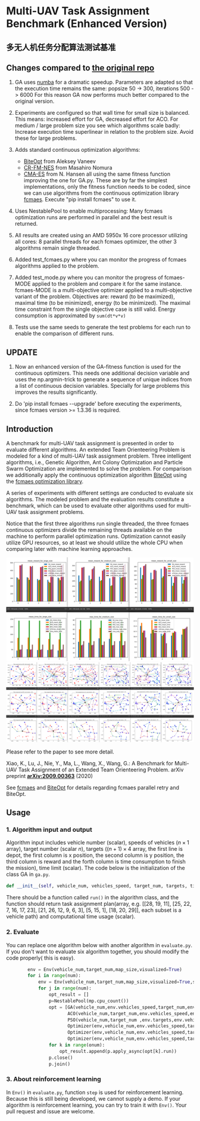 # Multi-UAV Task Assignment Benchmark (Enhanced Version)
## 多无人机任务分配算法测试基准

## Changes compared to [the original repo](https://github.com/robin-shaun/Multi-UAV-Task-Assignment-Benchmark)

1) GA uses [numba](https://numba.pydata.org/) for a dramatic speedup. Parameters are adapted so that the
    execution time remains the same: popsize 50 -> 300, iterations 500 -> 6000
    For this reason GA now performs much better compared to the original version.

2) Experiments are configured so that wall time for small size is balanced. This means:
    increased effort for GA, decreased effort for ACO. For medium / large 
    problem size you see which algorithms scale badly: Increase execution time superlinear
    in relation to the problem size. Avoid these for large problems. 

3) Adds standard continuous optimization algorithms: 
    - [BiteOpt](https://github.com/avaneev/biteopt) from Aleksey Vaneev
    - [CR-FM-NES](https://arxiv.org/abs/2201.11422) from Masahiro Nomura
    - [CMA-ES](https://cma-es.github.io/) from N. Hansen
    all using the same fitness function improving the one for GA.py. 
    These are by far the simplest implementations, only the fitness function needs
    to be coded, since we can use algorithms from the continuous optimization library 
    [fcmaes](https://github.com/dietmarwo/fast-cma-es). Execute "pip install fcmaes" to use it. 

4) Uses NestablePool to enable multiprocessing: Many fcmaes optimization runs
   are performed in parallel and the best result is returned. 
   
5) All results are created using an AMD 5950x 16 core processor
    utilizing all cores: 8 parallel threads for each fcmaes optimizer, 
    the other 3 algorithms remain single threaded. 

6) Added test_fcmaes.py where you can monitor the progress of fcmaes algorithms applied to the problem.

7) Added test_mode.py where you can monitor the progress of fcmaes-MODE applied to the problem and compare it
   for the same instance. fcmaes-MODE is a multi-objective optimizer applied to a 
   multi-objective variant of the problem.
   Objectives are: reward (to be maximized), maximal time (to be minimized), energy (to be minimized).
   The maximal time constraint from the single objective case is still valid.
   Energy consumption is approximated by `sum(dt*v*v)` 
   
8) Tests use the same seeds to generate the test problems for each run to enable the comparison of different
   runs.
   
## UPDATE

1) Now an enhanced version of the GA-fitness function is used for the continuous optimizers. This needs one 
additional decision variable and uses the np.argmin-trick to generate a sequence of unique indices from a 
list of continuous decision variables. Specially for large problems this improves the results significantly. 

2) Do 'pip install fcmaes --upgrade' before executing the experiments, since fcmaes version >= 1.3.36 is required.

## Introduction
A benchmark for multi-UAV task assignment is presented in order to evaluate different algorithms. An extended Team Orienteering Problem is modeled for a kind of multi-UAV task assignment problem. Three intelligent algorithms, i.e., Genetic Algorithm, Ant Colony Optimization and Particle Swarm Optimization are implemented to solve the problem. For comparison we additionally apply the continuous optimization algorithm [BiteOpt](https://github.com/avaneev/biteopt) using the 
[fcmaes optimization library](https://github.com/dietmarwo/fast-cma-es).

A series of experiments with different settings are conducted to evaluate six algorithms. The modeled problem and the evaluation results constitute a benchmark, which can be used to evaluate other algorithms used for multi-UAV task assignment problems.

Notice that the first three algorithms run single threaded, the three fcmaes continuous optimizers divide the remaining threads available on the machine to perform parallel optimization runs.
Optimization cannot easily utilize GPU resources, so at least we should utilize the whole CPU when comparing later with machine learning approaches. 

<img src="./img/uav_reward.png"/>  

<img src="./img/uav_results.png"/>  

Please refer to the paper to see more detail.

Xiao, K., Lu, J., Nie, Y., Ma, L., Wang, X., Wang, G.: A Benchmark for Multi-UAV Task Assignment of an Extended Team Orienteering Problem. arXiv preprint **[ arXiv:2009.00363](https://arxiv.org/abs/2009.00363)**  (2020)

See [fcmaes](https://github.com/dietmarwo/fast-cma-es) and [BiteOpt](https://github.com/avaneev/biteopt) for details regarding fcmaes parallel retry and BiteOpt. 

## Usage

### 1. Algorithm input and output

Algorithm input includes vehicle number (scalar),  speeds of vehicles ($n\times1$ array), target  number (scalar $n$),  targets ($(n+1)\times4$ array, the first line is depot, the first column is x position, the second column is y position, the third column is reward and the forth column is time consumption to finish the mission), time limit (scalar).  The code below is the initialization of the class GA in `ga.py`.

```python
def __init__(self, vehicle_num, vehicles_speed, target_num, targets, time_lim)
```

There should be a function called `run()` in the algorithm class, and the function should return task assignment plan(array, e.g. [[28, 19, 11], [25, 22, 7, 16, 17, 23], [21, 26, 12, 9, 6, 3], [5, 15, 1], [18, 20, 29]], each subset is a vehicle path) and computational time usage (scalar). 

### 2. Evaluate

You can replace one algorithm  below with another algorithm in `evaluate.py`. If you don't want to evaluate six algorithm together, you should modify the code properly( this is easy).    

```python
        env = Env(vehicle_num,target_num,map_size,visualized=True)
        for i in range(num):
            env = Env(vehicle_num,target_num,map_size,visualized=True,seed=37*i+13)
            for j in range(num):
                opt_result = []
                p=NestablePool(mp.cpu_count())
                opt = [GA(vehicle_num,env.vehicles_speed,target_num,env.targets,env.time_lim),
                       ACO(vehicle_num,target_num,env.vehicles_speed,env.targets,env.time_lim),
                       PSO(vehicle_num,target_num ,env.targets,env.vehicles_speed,env.time_lim),
                       Optimizer(env,vehicle_num,env.vehicles_speed,target_num,env.targets,env.time_lim, Bite_cpp(env.evals)),
                       Optimizer(env,vehicle_num,env.vehicles_speed,target_num,env.targets,env.time_lim, Crfmnes_cpp(env.evals, popsize=128)),
                       Optimizer(env,vehicle_num,env.vehicles_speed,target_num,env.targets,env.time_lim, Cma_cpp(env.evals, popsize=128, stop_hist=0))]
                for k in range(onum):       
                    opt_result.append(p.apply_async(opt[k].run))
                p.close()
                p.join()
```

### 3. About reinforcement learning

In `Env()` in `evaluate.py`, function `step` is used for reinforcement learning. Because this is still being developed, we cannot supply a demo. If your algorithm is reinforcement learning, you can try to train it with `Env()`. Your pull request and issue are welcome.
